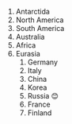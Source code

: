  1. Antarctida
 2. North America
 3. South America
 4. Australia
 5. Africa
 6. Eurasia
    1. Germany
    2. Italy
    3. China
    4. Korea
    5. Russia :blush:
    6. France
    7. Finland
